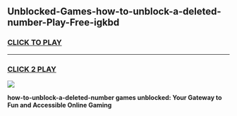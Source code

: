 
## Unblocked-Games-how-to-unblock-a-deleted-number-Play-Free-igkbd
<h3>
<a href="https://premium76.site?title=how-to-unblock-a-deleted-number&ref=18A1">CLICK TO PLAY</a></h3>
<hr>

<h3>
<a href="https://premium76.site?title=how-to-unblock-a-deleted-number&ref=18A1">CLICK 2 PLAY</a>
  
</h3>

<a href="https://premium76.site?title=how-to-unblock-a-deleted-number&ref=18A1"><img src="https://clearcache.store/games.png"></a>


**how-to-unblock-a-deleted-number games unblocked: Your Gateway to Fun and Accessible Online Gaming**
